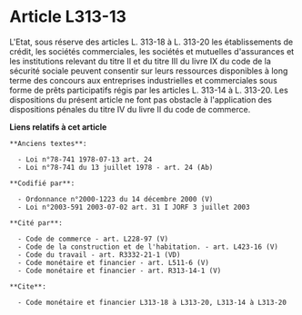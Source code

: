 # Article L313-13

L'Etat, sous réserve des articles L. 313-18 à L. 313-20 les établissements de crédit, les sociétés commerciales, les sociétés
et mutuelles d'assurances et les institutions relevant du titre II et du titre III du livre IX du code de la sécurité sociale
peuvent consentir sur leurs ressources disponibles à long terme des concours aux entreprises industrielles et commerciales
sous forme de prêts participatifs régis par les articles L. 313-14 à L. 313-20. Les dispositions du présent article ne font
pas obstacle à l'application des dispositions pénales du titre IV du livre II du code de commerce.

**Liens relatifs à cet article**

	**Anciens textes**:

	  - Loi n°78-741 1978-07-13 art. 24
	  - Loi n°78-741 du 13 juillet 1978 - art. 24 (Ab)

	**Codifié par**:

	  - Ordonnance n°2000-1223 du 14 décembre 2000 (V)
	  - Loi n°2003-591 2003-07-02 art. 31 I JORF 3 juillet 2003

	**Cité par**:

	  - Code de commerce - art. L228-97 (V)
	  - Code de la construction et de l'habitation. - art. L423-16 (V)
	  - Code du travail - art. R3332-21-1 (VD)
	  - Code monétaire et financier - art. L511-6 (V)
	  - Code monétaire et financier - art. R313-14-1 (V)

	**Cite**:

	  - Code monétaire et financier L313-18 à L313-20, L313-14 à L313-20

